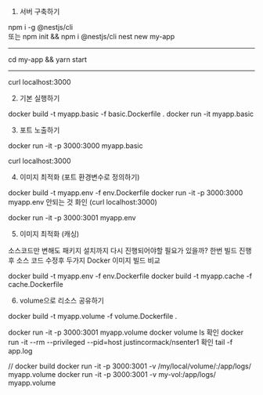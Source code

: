 1. 서버 구축하기


npm i -g @nestjs/cli    
또는 npm init && npm i @nestjs/cli
nest new my-app

---
cd my-app && yarn start

---
curl localhost:3000


2. 기본 실행하기

docker build -t myapp.basic -f basic.Dockerfile .
docker run -it myapp.basic    

3. 포트 노출하기

docker run -it -p 3000:3000 myapp.basic

curl localhost:3000

4. 이미지 최적화 (포트 환경변수로 정의하기)

docker build -t myapp.env -f env.Dockerfile
docker run -it -p 3000:3000 myapp.env
안되는 것 화인 (curl localhost:3000)

docker run -it -p 3000:3001 myapp.env

5. 이미지 최적화 (캐싱)

소스코드만 변해도 패키지 설치까지 다시 진행되어야할 필요가 있을까?
한번 빌드 진행 후 소스 코드 수정후 두가지 Docker 이미지 빌드 비교

docker build -t myapp.env -f env.Dockerfile
docker build -t myapp.cache -f cache.Dockerfile


6. volume으로 리소스 공유하기

docker build -t myapp.volume -f volume.Dockerfile .

docker run -it -p 3000:3001 myapp.volume
docker volume ls 확인 
docker run -it --rm --privileged --pid=host justincormack/nsenter1  확인
tail -f app.log

//
docker build
docker run -it -p 3000:3001 -v /my/local/volume/:/app/logs/ myapp.volume
docker run -it -p 3000:3001 -v my-vol:/app/logs/ myapp.volume





